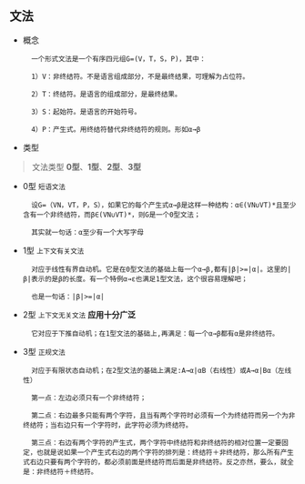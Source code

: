 ## 文法

- 概念

		一个形式文法是一个有序四元组G=(V，T，S，P)，其中：
	
		1）V：非终结符。不是语言组成部分，不是最终结果，可理解为占位符。
		
		2）T：终结符。是语言的组成部分，是最终结果。
		
		3）S：起始符。是语言的开始符号。
		
		4）P：产生式。用终结符替代非终结符的规则。形如α→β

- 类型
 
>文法类型 **0型**、**1型**、**2型**、**3型**

- 0型 `短语文法 `

		设G=（VN，VT，P，S），如果它的每个产生式α→β是这样一种结构：α∈(VN∪VT)*且至少含有一个非终结符，而β∈(VN∪VT)*，则G是一个0型文法；
	
	    其实就一句话：α至少有一个大写字母

- 1型 `上下文有关文法`

		对应于线性有界自动机。它是在0型文法的基础上每一个α→β,都有|β|>=|α|。这里的|β|表示的是β的长度。有一个特例α→ε也满足1型文法，这个很容易理解吧；

     	也是一句话：|β|>=|α|

- 2型 `上下文无关文法` **应用十分广泛**

		它对应于下推自动机；在1型文法的基础上,再满足：每一个α→β都有α是非终结符。

- 3型 `正规文法`

		对应于有限状态自动机；在2型文法的基础上满足:A→α|αB（右线性）或A→α|Bα（左线性）
		
		第一点：左边必须只有一个非终结符；

		第二点：右边最多只能有两个字符，且当有两个字符时必须有一个为终结符而另一个为非终结符；当右边只有一个字符时，此字符必须为终结符。
		
		第三点：右边有两个字符的产生式，两个字符中终结符和非终结符的相对位置一定要固定，也就是说如果一个产生式右边的两个字符的排列是：终结符＋非终结符，那么所有产生式右边只要有两个字符的，都必须前面是终结符而后面是非终结符。反之亦然，要么，就全是：非终结符＋终结符。
